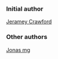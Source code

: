 ### Initial author

[Jeramey Crawford](https://github.com/jeramey)

### Other authors

[Jonas mg](https://github.com/kless)

